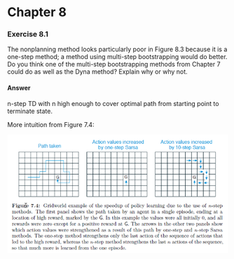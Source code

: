 # Chapter 8

### Exercise 8.1

The nonplanning method looks particularly poor in Figure 8.3 because it is
a one-step method; a method using multi-step bootstrapping would do better. Do you
think one of the multi-step bootstrapping methods from Chapter 7 could do as well as
the Dyna method? Explain why or why not.

#### Answer

n-step TD with n high enough to cover optimal path from starting point to terminate state.

More intuition from Figure 7.4:

![figure 7.4](assets/answer-008_01_01.png)
